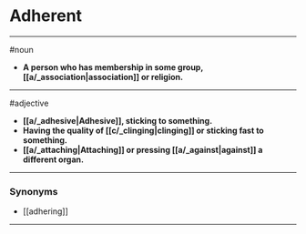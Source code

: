 # Adherent
---
#noun
- **A person who has membership in some group, [[a/_association|association]] or religion.**
---
#adjective
- **[[a/_adhesive|Adhesive]], sticking to something.**
- **Having the quality of [[c/_clinging|clinging]] or sticking fast to something.**
- **[[a/_attaching|Attaching]] or pressing [[a/_against|against]] a different organ.**
---
### Synonyms
- [[adhering]]
---
